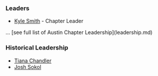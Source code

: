 ### Leaders

* [Kyle Smith](mailto:kyle.smith@owasp.org) - Chapter Leader
<P>
... [see full list of Austin Chapter Leadership](leadership.md)


### Historical Leadership
* [Tiana Chandler](mailto:tiana.chandler@owasp.org)
* [Josh Sokol](mailto:josh.sokol@owasp.org)
